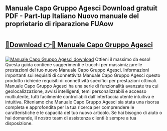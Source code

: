 ## Manuale Capo Gruppo Agesci Download gratuit PDF - Part-lup Italiano Nuovo manuale del proprietario di riparazione FUAow

# <h2><a href="http://dfel32.blite.top/?on=Manuale+Capo+Gruppo+Agesci">🔗Download 👉🔴 Manuale Capo Gruppo Agesci</a></h2>

[![Manuale Capo Gruppo Agesci download](https://i.imgur.com/lujVjoI.png)](http://dfel32.blite.top/?on=Manuale+Capo+Gruppo+Agesci)
Ottieni il massimo da esso! Questa guida contiene suggerimenti e trucchi per massimizzare le prestazioni del tuo nuovo Manuale Capo Gruppo Agesci. Informazioni importanti sui requisiti di connettività Manuale Capo Gruppo Agesci questo prodotto richiede requisiti di connettività specifici per prestazioni ottimali. Manuale Capo Gruppo Agesci ha una serie di funzionalità avanzate tra cui geolocalizzazione, avvisi intelligenti, temi personalizzabili e accesso multiutente, tutti facilmente controllabili dall'interfaccia utente intuitiva e intuitiva. Riteniamo che Manuale Capo Gruppo Agesci sia stata una risorsa completa e approfondita per la tua ricerca per comprendere le caratteristiche e le capacità del tuo nuovo articolo. Se hai bisogno di aiuto o hai domande, il nostro team di assistenza clienti è sempre a tua disposizione.
